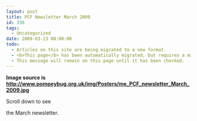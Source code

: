 ```yaml
---
layout: post
title: PCF Newsletter March 2009
id: 336
tags:
  - Uncategorized
date: 2009-03-23 00:00:00
todo:
  - Articles on this site are being migrated to a new format.
  - <b>This page</b> has been automatically migrated, but requires a manual check-&amp;-tune to ensure the format and links all work as expected.
  - This message will remain on this page until it has been checked.
---
```


**Image source is http://www.pompeybug.org.uk/img/Posters/me_PCF_newsletter_March_2009.jpg**

Scroll down to see

the March newsletter.